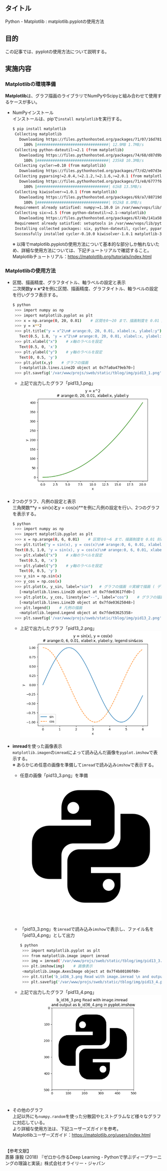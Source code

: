## タイトル
Python - Matplotlib : matplotlib.pyplotの使用方法

## 目的
この記事では、pyplotの使用方法について説明する。

## 実施内容
### Matplotlibの環境準備
**Matplotlib**は、グラフ描画のライブラリでNumPyやScipyと組み合わせて使用するケースが多い。

- NumPyインストール<br>
インストールは、pipで`install matplotlib`を実行する。
  ```bash
  $ pip install matplotlib
   Collecting matplotlib
     Downloading https://files.pythonhosted.org/packages/71/07/16d781df15be30df4acfd536c479268f1208b2dfbc91e9ca5d92c9caf673/matplotlib-3.0.2-cp36-cp36m-manylinux1_x86_64.whl (12.9MB)
       100% |################################| 12.9MB 1.7MB/s
   Collecting python-dateutil>=2.1 (from matplotlib)
     Downloading https://files.pythonhosted.org/packages/74/68/d87d9b36af36f44254a8d512cbfc48369103a3b9e474be9bdfe536abfc45/python_dateutil-2.7.5-py2.py3-none-any.whl (225kB)
       100% |################################| 235kB 10.3MB/s
   Collecting cycler>=0.10 (from matplotlib)
     Downloading https://files.pythonhosted.org/packages/f7/d2/e07d3ebb2bd7af696440ce7e754c59dd546ffe1bbe732c8ab68b9c834e61/cycler-0.10.0-py2.py3-none-any.whl
   Collecting pyparsing!=2.0.4,!=2.1.2,!=2.1.6,>=2.0.1 (from matplotlib)
     Downloading https://files.pythonhosted.org/packages/71/e8/6777f6624681c8b9701a8a0a5654f3eb56919a01a78e12bf3c73f5a3c714/pyparsing-2.3.0-py2.py3-none-any.whl (59kB)
       100% |################################| 61kB 13.5MB/s
   Collecting kiwisolver>=1.0.1 (from matplotlib)
     Downloading https://files.pythonhosted.org/packages/69/a7/88719d132b18300b4369fbffa741841cfd36d1e637e1990f27929945b538/kiwisolver-1.0.1-cp36-cp36m-manylinux1_x86_64.whl (949kB)
       100% |################################| 952kB 8.0MB/s
   Requirement already satisfied: numpy>=1.10.0 in /var/www/vops/lib/python3.6/site-packages (from matplotlib) (1.15.4)
   Collecting six>=1.5 (from python-dateutil>=2.1->matplotlib)
     Downloading https://files.pythonhosted.org/packages/67/4b/141a581104b1f6397bfa78ac9d43d8ad29a7ca43ea90a2d863fe3056e86a/six-1.11.0-py2.py3-none-any.whl
   Requirement already satisfied: setuptools in /var/www/vops/lib/python3.6/site-packages (from kiwisolver>=1.0.1->matplotlib) (40.5.0)
   Installing collected packages: six, python-dateutil, cycler, pyparsing, kiwisolver, matplotlib
   Successfully installed cycler-0.10.0 kiwisolver-1.0.1 matplotlib-3.0.2 pyparsing-2.3.0 python-dateutil-2.7.5 six-1.11.0
  ```
  ※ 以降でmatplotlib.pyplotの使用方法について基本的な部分しか触れないため、詳細な使用方法については、下記チュートリアルで確認すること。<br>
  Matplotlibチュートリアル：https://matplotlib.org/tutorials/index.html<br>

### Matplotlibの使用方法
- 区間、描画精度、グラフタイトル、軸ラベルの設定と表示<br>
二次関数**y = x^2**を例に区間、描画精度、グラフタイトル、軸ラベルの設定を行いグラフ表示する。
  ```bash
  $ python
   >>> import numpy as np
   >>> import matplotlib.pyplot as plt
   >>> x = np.arange(0, 20, 0.01)    # 区間を0～20 まで、描画制度を 0.01 刻みに設定
   >>> y = x**2
   >>> plt.title("y = x^2\n# arange:0, 20, 0.01, xlabel:x, ylabel:y")    # グラフタイトルを設定
     Text(0.5, 1.0, 'y = x^2\n# arange:0, 20, 0.01, xlabel:x, ylabel:y')
   >>> plt.xlabel("x")    # x軸のラベルを設定
     Text(0.5, 0, 'x')
   >>> plt.ylabel("y")    # y軸のラベルを設定
     Text(0, 0.5, 'y')
   >>> plt.plot(x,y)    # グラフの描画
     [<matplotlib.lines.Line2D object at 0x7fa0a479eb70>]
   >>> plt.savefig('/var/www/projs/sweb/static/tblog/img/pid13_1.png')    # 各自の環境に合わせ、任意のパス、ファイル名を指定
  ```
  - 上記で出力したグラフ「pid13_1.png」
  ![pid13_1](/static/tblog/img/pid13_1.png)

- 2つのグラフ、凡例の設定と表示<br>
三角関数**y = sin(x)**と**y = cos(x)**を例に凡例の設定を行い、2つのグラフを表示する。
  ```bash
  $ python
   >>> import numpy as np
   >>> import matplotlib.pyplot as plt
   >>> x = np.arange(0, 6, 0.01)    # 区間を0～6 まで、描画制度を 0.01 刻みに設定
   >>> plt.title("y = sin(x), y = cos(x)\n# arange:0, 6, 0.01, xlabel:x, ylabel:y, legend:sin&cos")    # グラフタイトルを設定
   Text(0.5, 1.0, 'y = sin(x), y = cos(x)\n# arange:0, 6, 0.01, xlabel:x, ylabel:y, legend:sin&cos')
   >>> plt.xlabel("x")    # x軸のラベルを設定
     Text(0.5, 0, 'x')
   >>> plt.ylabel("y")    # y軸のラベルを設定
     Text(0, 0.5, 'y')
   >>> y_sin = np.sin(x)
   >>> y_cos = np.cos(x)
   >>> plt.plot(x, y_sin, label="sin")   # グラフの描画 ※実線で描画 ( デフォルト )
     [<matplotlib.lines.Line2D object at 0x7fde03617fd0>]
   >>> plt.plot(x, y_cos, linestyle="--", label="cos")    # グラフの描画 ※破線で描画
     [<matplotlib.lines.Line2D object at 0x7fde03625048>]
   >>> plt.legend()    # 凡例の描画
     <matplotlib.legend.Legend object at 0x7fde03625358>
   >>> plt.savefig('/var/www/projs/sweb/static/tblog/img/pid13_2.png')    # 各自の環境に合わせ、任意のパス、ファイル名を指定
  ```
  - 上記で出力したグラフ「pid13_2.png」
  ![pid13_2](/static/tblog/img/pid13_2.png)

- **imread**を使った画像表示<br>
`matplotlib.imagen`の`imread`によって読み込んだ画像を`pyplot.imshow`で表示する。<br>
※ あらかじめ任意の画像を準備して`imread`で読み込み`imshow`で表示する。

  - 任意の画像「pid13_3.png」を準備<br>
  ![pid13_3](/static/tblog/img/pid13_3.png)

  - 「pid13_3.png」を`imread`で読み込み`imshow`で表示し、ファイル名を「pid13_4.png」として出力
    ```bash
    $ python
     >>> import matplotlib.pyplot as plt
     >>> from matplotlib.image import imread
     >>> img = imread('/var/www/projs/sweb/static/tblog/img/pid13_3.png')    # 任意の画像をimgに読込み
     >>> plt.imshow(img)    # 画像表示
     <matplotlib.image.AxesImage object at 0x7f4b80106f60>
     >>> plt.title('b_id36_3.png Read with image.imread \n and output as b_id36_4.png in pyplot.imshow')    # グラフタイトルを設定
     >>> plt.savefig('/var/www/projs/sweb/static/tblog/img/pid13_4.png')
    ```

  - 上記で出力したグラフ「pid13_4.png」
  ![pid13_4](/static/tblog/img/pid13_4.png)

- その他のグラフ<br>
上記以外にも`numpy.random`を使った分散図やヒストグラムなど様々なグラフに対応している。<br>
より詳細な使用方法は、下記ユーザーズガイドを参考。<br>
Matplotlibユーザーズガイド：https://matplotlib.org/users/index.html

<br>
【参考文献】<br>
斎藤 康毅 (2018) 『ゼロから作るDeep Learning - Pythonで学ぶディープラーニングの理論と実装』株式会社オライリー・ジャパン
